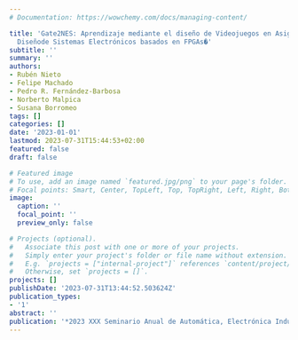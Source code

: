 ```yaml
---
# Documentation: https://wowchemy.com/docs/managing-content/

title: 'Gate2NES: Aprendizaje mediante el diseño de Videojuegos en Asignaturas de
  Diseñode Sistemas Electrónicos basados en FPGAs�'
subtitle: ''
summary: ''
authors:
- Rubén Nieto
- Felipe Machado
- Pedro R. Fernández-Barbosa
- Norberto Malpica
- Susana Borromeo
tags: []
categories: []
date: '2023-01-01'
lastmod: 2023-07-31T15:44:53+02:00
featured: false
draft: false

# Featured image
# To use, add an image named `featured.jpg/png` to your page's folder.
# Focal points: Smart, Center, TopLeft, Top, TopRight, Left, Right, BottomLeft, Bottom, BottomRight.
image:
  caption: ''
  focal_point: ''
  preview_only: false

# Projects (optional).
#   Associate this post with one or more of your projects.
#   Simply enter your project's folder or file name without extension.
#   E.g. `projects = ["internal-project"]` references `content/project/deep-learning/index.md`.
#   Otherwise, set `projects = []`.
projects: []
publishDate: '2023-07-31T13:44:52.503624Z'
publication_types:
- '1'
abstract: ''
publication: '*2023 XXX Seminario Anual de Automática, Electrónica Industrial e Instrumentación(SAAEI)*'
---
```

